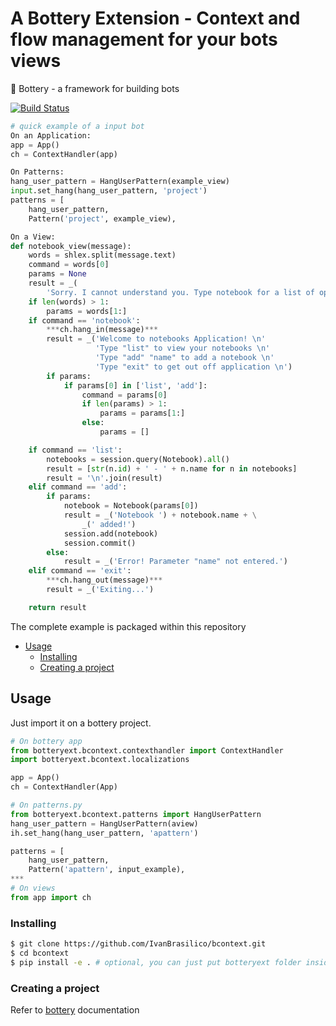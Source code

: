 # A Bottery Extension - Context and flow management for your bots views
:battery: Bottery - a framework for building bots

[![Build Status](https://travis-ci.org/IvanBrasilico/bcontext.svg?branch=master)](https://travis-ci.org/IvanBrasilico/bcontext)


```python
# quick example of a input bot
On an Application:
app = App()
ch = ContextHandler(app)

On Patterns:
hang_user_pattern = HangUserPattern(example_view)
input.set_hang(hang_user_pattern, 'project')
patterns = [
    hang_user_pattern,
    Pattern('project', example_view),

On a View:
def notebook_view(message):
    words = shlex.split(message.text)
    command = words[0]
    params = None
    result = _(
        'Sorry. I cannot understand you. Type notebook for a list of options.')
    if len(words) > 1:
        params = words[1:]
    if command == 'notebook':
        ***ch.hang_in(message)***
        result = _('Welcome to notebooks Application! \n'
                   'Type "list" to view your notebooks \n'
                   'Type "add" "name" to add a notebook \n'
                   'Type "exit" to get out off application \n')
        if params:
            if params[0] in ['list', 'add']:
                command = params[0]
                if len(params) > 1:
                    params = params[1:]
                else:
                    params = []

    if command == 'list':
        notebooks = session.query(Notebook).all()
        result = [str(n.id) + ' - ' + n.name for n in notebooks]
        result = '\n'.join(result)
    elif command == 'add':
        if params:
            notebook = Notebook(params[0])
            result = _('Notebook ') + notebook.name + \
                _(' added!')
            session.add(notebook)
            session.commit()
        else:
            result = _('Error! Parameter "name" not entered.')
    elif command == 'exit':
        ***ch.hang_out(message)***
        result = _('Exiting...')

    return result

```

The complete example is packaged within this repository

* [Usage](#usage)
  * [Installing](#installing)
  * [Creating a project](#creating-a-project)


## Usage
Just import it on a bottery project. 
```python
# On bottery app
from botteryext.bcontext.contexthandler import ContextHandler
import botteryext.bcontext.localizations

app = App()
ch = ContextHandler(App)

# On patterns.py
from botteryext.bcontext.patterns import HangUserPattern
hang_user_pattern = HangUserPattern(aview)
ih.set_hang(hang_user_pattern, 'apattern')

patterns = [
    hang_user_pattern,
    Pattern('apattern', input_example),
***
# On views
from app import ch
```

### Installing
```bash
$ git clone https://github.com/IvanBrasilico/bcontext.git
$ cd bcontext
$ pip install -e . # optional, you can just put botteryext folder inside your project
```

### Creating a project 

Refer to [bottery](https://github.com/rougeth/bottery/) documentation



